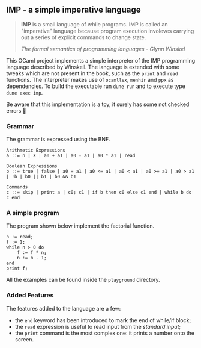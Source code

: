 ## IMP - a simple imperative language

> **IMP** is a small language of while programs. IMP is called an "imperative" language because program execution involeves carrying out a series of explicit commands to change state.
> 
> *The formal semantics of programming languages* - *Glynn Winskel*

This OCaml project implements a simple interpreter of the IMP programming language described by Winskell. The language is extended with some tweaks which are not present in the book, such as the `print` and `read` functions. The interpreter makes use of `ocamllex`, `menhir` and `ppx` as dependencies. To build the executable run `dune run` and to execute type `dune exec imp`.

Be aware that this implementation is a toy, it surely has some not checked errors 🙂

### Grammar

The grammar is expressed using the BNF.

```
Arithmetic Expressions
a ::= n | X | a0 + a1 | a0 - a1 | a0 * a1 | read

Boolean Expressions
b ::= true | false | a0 = a1 | a0 <= a1 | a0 < a1 | a0 >= a1 | a0 > a1 | !b | b0 || b1 | b0 && b1

Commands
c ::= skip | print a | c0; c1 | if b then c0 else c1 end | while b do c end
```

### A simple program

The program shown below implement the factorial function.

```
n := read;
f := 1;
while n > 0 do
    f := f * n;
    n := n - 1;
end
print f;
```

All the examples can be found inside the `playground` directory.

### Added Features

The features added to the language are a few:
* the `end` keyword has been introduced to mark the end of while/if block;
* the `read` expression is useful to read input from the *standard input*;
* the `print` command is the most complex one: it prints a number onto the screen.